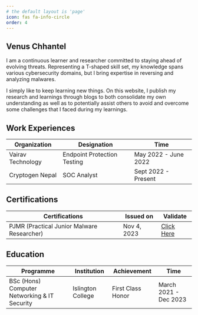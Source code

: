```yaml
---
# the default layout is 'page'
icon: fas fa-info-circle
order: 4
---
```


## Venus Chhantel

I am a continuous learner and researcher committed to staying ahead of evolving threats. Representing a T-shaped skill set, my knowledge spans various cybersecurity domains, but I bring expertise in reversing and analyzing malwares.

I simply like to keep learning new things. On this website, I publish my research and learnings through blogs to both consolidate my own understanding as well as to potentially assist others to avoid and overcome some challenges that I faced during my learnings. 


## Work Experiences

|Organization| Designation | Time |
|--|--|--|
| Vairav Technology | Endpoint Protection Testing | May 2022 - June 2022 |
| Cryptogen Nepal | SOC Analyst | Sept 2022 - Present |

## Certifications

|Certifications| Issued on  | Validate |
|--|--|--|
| PJMR (Practical Junior Malware Researcher) | Nov 4, 2023 | [Click Here](https://www.credential.net/972263eb-7fde-4acd-93ab-568e38077b55#gs.1999s6) |

## Education

| Programme  | Institution | Achievement | Time |
|--|--|--|--|
| BSc (Hons) Computer Networking & IT Security | Islington College | First Class Honor | March 2021 - Dec 2023 |